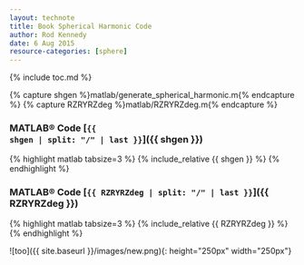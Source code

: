 ```yaml
---
layout: technote
title: Book Spherical Harmonic Code
author: Rod Kennedy
date: 6 Aug 2015
resource-categories: [sphere]
---
```


{% include toc.md %}

{% capture shgen %}matlab/generate_spherical_harmonic.m{% endcapture %}
{% capture RZRYRZdeg %}matlab/RZRYRZdeg.m{% endcapture %}

### MATLAB&reg; Code [<code>{{ shgen | split: "/" | last }}</code>]({{ shgen }})

{% highlight matlab tabsize=3 %}
{% include_relative {{ shgen }} %}
{% endhighlight %}

### MATLAB&reg; Code [<code>{{ RZRYRZdeg | split: "/" | last }}</code>]({{ RZRYRZdeg }})

{% highlight matlab tabsize=3 %}
{% include_relative {{ RZRYRZdeg }} %}
{% endhighlight %}

![too]({{ site.baseurl }}/images/new.png){: height="250px" width="250px"}
